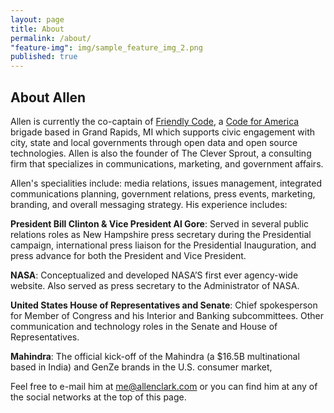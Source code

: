 ```yaml
---
layout: page
title: About
permalink: /about/
"feature-img": img/sample_feature_img_2.png
published: true
---
```



## About Allen

Allen is currently the co-captain of [Friendly Code](http://friendlycode.org/), a [Code for America](http://www.codeforamerica.org/) brigade based in Grand Rapids, MI which supports civic engagement with city, state and local governments through open data and open source technologies. Allen is also the founder of The Clever Sprout, a consulting firm that specializes in communications, marketing, and government affairs.

Allen's specialities include: media relations, issues management, integrated communications planning, government relations, press events, marketing, branding, and overall messaging strategy. His experience includes:

**President Bill Clinton & Vice President Al Gore**: Served in several public relations roles as New Hampshire press secretary during the Presidential campaign, international press liaison for the Presidential Inauguration, and press advance for both the President and Vice President.

**NASA**: Conceptualized and developed NASA’S first ever agency-wide website. Also served as press secretary to the Administrator of NASA.

**United States House of Representatives and Senate**: Chief spokesperson for Member of Congress and his Interior and Banking subcommittees. Other communication and technology roles in the Senate and House of Representatives.

**Mahindra**: The official kick-off of the Mahindra (a $16.5B multinational based in India) and GenZe brands in the U.S. consumer market,

Feel free to e-mail him at [me@allenclark.com](mailto:me@allenclark.com) or you can find him at any of the  social networks at the top of this page.